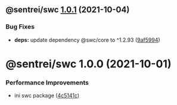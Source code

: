 ## @sentrei/swc [1.0.1](https://github.com/sentrei/sentrei/compare/@sentrei/swc@1.0.0...@sentrei/swc@1.0.1) (2021-10-04)

### Bug Fixes

- **deps:** update dependency @swc/core to ^1.2.93 ([9af5994](https://github.com/sentrei/sentrei/commit/9af599493ed977733e4a4f6cdca3d82962efe6ff))

# @sentrei/swc 1.0.0 (2021-10-01)

### Performance Improvements

- ini swc package ([4c5141c](https://github.com/sentrei/sentrei/commit/4c5141c898ae11b1e3793ea09ad07793da1683e7))
